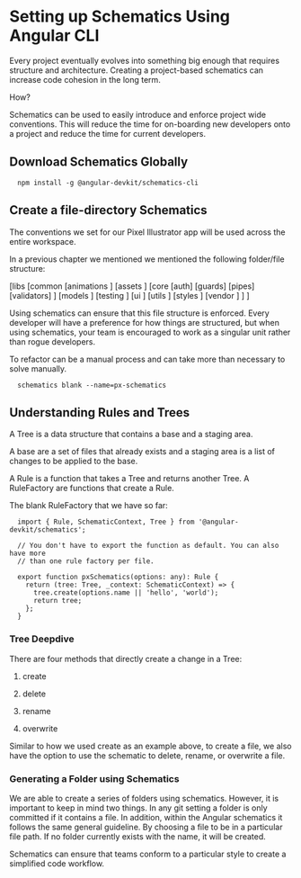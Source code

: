  Setting up Schematics Using Angular CLI 
========================================

Every project eventually evolves into something big enough that requires
structure and architecture. Creating a project-based schematics can
increase code cohesion in the long term.

How?

Schematics can be used to easily introduce and enforce project wide
conventions. This will reduce the time for on-boarding new developers
onto a project and reduce the time for current developers.

 Download Schematics Globally 
-----------------------------

      npm install -g @angular-devkit/schematics-cli

 Create a file-directory Schematics 
-----------------------------------

The conventions we set for our Pixel Illustrator app will be used across
the entire workspace.

In a previous chapter we mentioned we mentioned the following
folder/file structure:

\[libs \[common \[animations \] \[assets \] \[core \[auth\] \[guards\]
\[pipes\] \[validators\] \] \[models \] \[testing \] \[ui \] \[utils \]
\[styles \] \[vendor \] \] \]

Using schematics can ensure that this file structure is enforced. Every
developer will have a preference for how things are structured, but when
using schematics, your team is encouraged to work as a singular unit
rather than rogue developers.

To refactor can be a manual process and can take more than necessary to
solve manually.

      schematics blank --name=px-schematics

 Understanding Rules and Trees 
------------------------------

A Tree is a data structure that contains a base and a staging area.

A base are a set of files that already exists and a staging area is a
list of changes to be applied to the base.

A Rule is a function that takes a Tree and returns another Tree. A
RuleFactory are functions that create a Rule.

The blank RuleFactory that we have so far:

      import { Rule, SchematicContext, Tree } from '@angular-devkit/schematics';

      // You don't have to export the function as default. You can also have more
      // than one rule factory per file.

      export function pxSchematics(options: any): Rule {
        return (tree: Tree, _context: SchematicContext) => {
          tree.create(options.name || 'hello', 'world');
          return tree;
        };
      }

###  Tree Deepdive

There are four methods that directly create a change in a Tree:

1.  create

2.  delete

3.  rename

4.  overwrite

Similar to how we used create as an example above, to create a file, we
also have the option to use the schematic to delete, rename, or
overwrite a file.

###  Generating a Folder using Schematics 

We are able to create a series of folders using schematics. However, it
is important to keep in mind two things. In any git setting a folder is
only committed if it contains a file. In addition, within the Angular
schematics it follows the same general guideline. By choosing a file to
be in a particular file path. If no folder currently exists with the
name, it will be created.

Schematics can ensure that teams conform to a particular style to create
a simplified code workflow.
